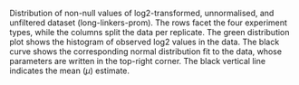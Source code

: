 
Distribution of non-null values of log2-transformed, unnormalised, and unfiltered dataset (long-linkers-prom). 
The rows facet the four experiment types, while the columns split the data per replicate.
The green distribution plot shows the histogram of observed log2 values in the data.
The black curve shows the corresponding normal distribution fit to the data, whose parameters are written in the top-right corner.
The black vertical line indicates the mean ($\mu$) estimate.
